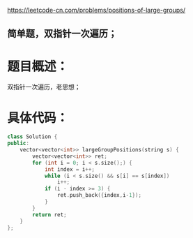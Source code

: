 <https://leetcode-cn.com/problems/positions-of-large-groups/>

## 简单题，双指针一次遍历；

# 题目概述：
双指针一次遍历，老思想；

# 具体代码：
```C++
class Solution {
public:
    vector<vector<int>> largeGroupPositions(string s) {
        vector<vector<int>> ret;
        for (int i = 0; i < s.size();) {
            int index = i++;
            while (i < s.size() && s[i] == s[index])
                i++;
            if (i - index >= 3) {
                ret.push_back({index,i-1});
            }
        }
        return ret;
    }
};
```
